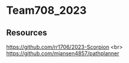 # Team708_2023
## Resources ##
https://github.com/rr1706/2023-Scorpion <br\>
https://github.com/mjansen4857/pathplanner
